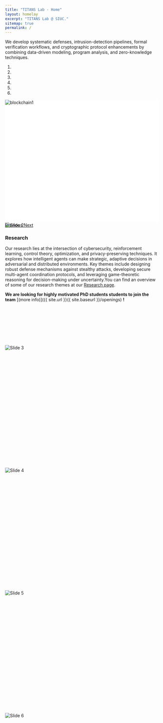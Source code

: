 ```yaml
---
title: "TITANS Lab - Home"
layout: homelay
excerpt: "TITANS Lab @ SIUC."
sitemap: true
permalink: /
---
```


We develop systematic defenses, intrusion-detection pipelines, formal verification workflows, and cryptographic protocol enhancements by combining data-driven modeling, program analysis, and zero-knowledge techniques. 

<div markdown="0" id="carousel" class="carousel slide" data-ride="carousel" data-interval="4000" data-pause="hover">
  <!-- Indicators -->
  <ol class="carousel-indicators">
    <li data-target="#carousel" data-slide-to="0" class="active"></li>
    <li data-target="#carousel" data-slide-to="1"></li>
    <li data-target="#carousel" data-slide-to="2"></li>
    <li data-target="#carousel" data-slide-to="3"></li>
    <li data-target="#carousel" data-slide-to="4"></li>
    <li data-target="#carousel" data-slide-to="5"></li>
  </ol>

  <!-- Carousel items -->
  <div class="carousel-inner" style="height: 400px; background-color: #fff;" markdown="0">
    <div class="item active text-center" style="height: 100%;">
      <img src="{{ site.url }}{{ site.baseurl }}/images/slider7001400/blockchain1.gif" alt="blockchain1"
           style="max-width: 100%; max-height: 100%; object-fit: contain;" />
    </div>
    <div class="item text-center" style="height: 100%;">
      <img src="{{ site.url }}{{ site.baseurl }}/images/slider7001400/blockchain2.gif" alt="Slide 2"
           style="max-width: 100%; max-height: 100%; object-fit: contain;" />
    </div>
    <div class="item text-center" style="height: 100%;">
      <img src="{{ site.url }}{{ site.baseurl }}/images/slider7001400/AI3.gif" alt="Slide 3"
           style="max-width: 100%; max-height: 100%; object-fit: contain;" />
    </div>
    <div class="item text-center" style="height: 100%;">
      <img src="{{ site.url }}{{ site.baseurl }}/images/slider7001400/AI4.gif" alt="Slide 4"
           style="max-width: 100%; max-height: 100%; object-fit: contain;" />
    </div>
    <div class="item text-center" style="height: 100%;">
      <img src="{{ site.url }}{{ site.baseurl }}/images/slider7001400/blockchain5.gif" alt="Slide 5"
           style="max-width: 100%; max-height: 100%; object-fit: contain;" />
    </div>
    <div class="item text-center" style="height: 100%;">
      <img src="{{ site.url }}{{ site.baseurl }}/images/slider7001400/blockchain6.gif" alt="Slide 6"
           style="max-width: 100%; max-height: 100%; object-fit: contain;" />
    </div>
  </div>

  <!-- Controls -->
  <a class="left carousel-control" href="#carousel" role="button" data-slide="prev">
    <span class="glyphicon glyphicon-chevron-left" aria-hidden="true"></span>
    <span class="sr-only">Previous</span>
  </a>
  <a class="right carousel-control" href="#carousel" role="button" data-slide="next">
    <span class="glyphicon glyphicon-chevron-right" aria-hidden="true"></span>
    <span class="sr-only">Next</span>
  </a>
</div>





### Research
Our research lies at the intersection of cybersecurity, reinforcement learning, control theory, optimization, and privacy-preserving techniques. It explores how intelligent agents can make strategic, adaptive decisions in adversarial and distributed environments. Key themes include designing robust defense mechanisms against stealthy attacks, developing secure multi-agent coordination protocols, and leveraging game-theoretic reasoning for decision-making under uncertainty.You can find an overview of some of our research themes at our [Research page](research).



 **We are looking for highly motivated PhD students students to join the team** [(more info)]({{ site.url }}{{ site.baseurl }}/openings) **!**


 
